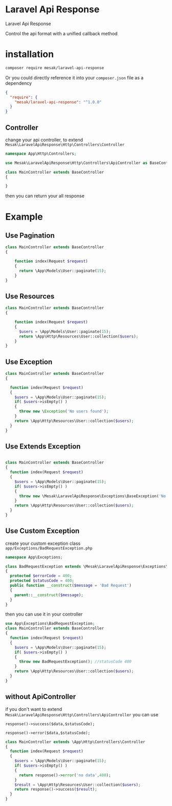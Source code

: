 # Laravel Api Response

Laravel Api Response

Control the api format with a unified callback method

# installation

```bash
composer require mesak/laravel-api-response
```

Or you could directly reference it into your `composer.json` file as a dependency

```json
{
  "require": {
    "mesak/laravel-api-response": "^1.0.0"
  }
}
```

## Controller

change your api controller, to extend `Mesak\LaravelApiResponse\Http\Controllers\Controller`

```php
namespace App\Http\Controllers;

use Mesak\LaravelApiResponse\Http\Controllers\ApiController as BaseController;

class MainController extends BaseController
{

}
```

then you can return your all response

# Example

## Use Pagination

```php
class MainController extends BaseController
{

    function index(Request $request)
    {
      return \App\Models\User::paginate(15);
    }
}
```

## Use Resources

```php
class MainController extends BaseController
{

    function index(Request $request)
    {
      $users = \App\Models\User::paginate(15);
      return \App\Http\Resources\User::collection($users);
    }
}
```

## Use Exception

```php
class MainController extends BaseController
{

  function index(Request $request)
  {
    $users = \App\Models\User::paginate(15);
    if( $users->isEmpty() )
    {
      throw new \Exception('No users found');
    }
    return \App\Http\Resources\User::collection($users);
  }
}
```

## Use Extends Exception

```php

class MainController extends BaseController
{
  function index(Request $request)
  {
    $users = \App\Models\User::paginate(15);
    if( $users->isEmpty() )
    {
      throw new \Mesak\LaravelApiResponse\Exceptions\BaseException('No users found' ); //statusCode 500
    }
    return \App\Http\Resources\User::collection($users);
  }
}
```


## Use Custom Exception

create your custom exception class `app/Exceptions/BadRequestException.php`
```php
namespace App\Exceptions;

class BadRequestException extends \Mesak\LaravelApiResponse\Exceptions\BaseException
{
  protected $errorCode = 400;
  protected $statusCode = 400;
  public function __construct($message = 'Bad Request')
  {
    parent::__construct($message);
  }
}
```

then you can use it in your controller

```php
use App\Exceptions\BadRequestException;
class MainController extends BaseController
{
  function index(Request $request)
  {
    $users = \App\Models\User::paginate(15);
    if( $users->isEmpty() )
    {
      throw new BadRequestException(); //statusCode 400
    }
    return \App\Http\Resources\User::collection($users);
  }
}
```


## without ApiController

if you don't want to extend `Mesak\LaravelApiResponse\Http\Controllers\ApiController` you can use 

`response()->success($data,$statusCode);`

`response()->error($data,$statusCode);`

```php
class MainController extends \App\Http\Controllers\Controller
{
  function index(Request $request)
  {
    $users = \App\Models\User::paginate(15);
    if( $users->isEmpty() )
    {
      return response()->error('no data',400);
    }
    $result = \App\Http\Resources\User::collection($users);
    return response()->success($result);
  }
}
```